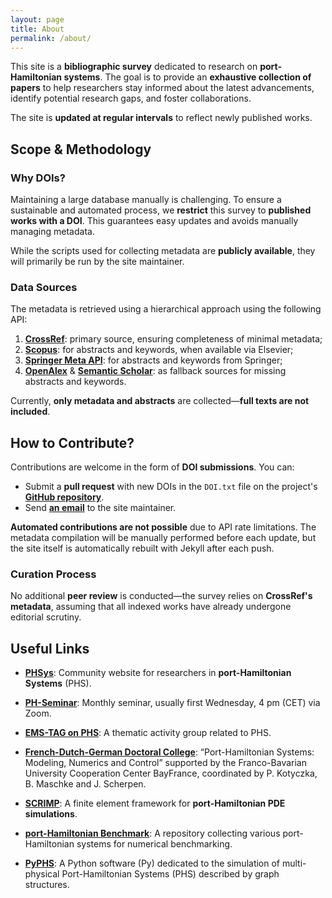 ```yaml
---
layout: page
title: About
permalink: /about/
---
```


This site is a **bibliographic survey** dedicated to research on **port-Hamiltonian systems**. The goal is to provide an **exhaustive collection of papers** to help researchers stay informed about the latest advancements, identify potential research gaps, and foster collaborations.

The site is **updated at regular intervals** to reflect newly published works.

## **Scope & Methodology**

### **Why DOIs?**
Maintaining a large database manually is challenging. To ensure a sustainable and automated process, we **restrict** this survey to **published works with a DOI**. This guarantees easy updates and avoids manually managing metadata.

While the scripts used for collecting metadata are **publicly available**, they will primarily be run by the site maintainer.

### **Data Sources**
The metadata is retrieved using a hierarchical approach using the following API:
1. [**CrossRef**](https://www.crossref.org/documentation/retrieve-metadata/rest-api/): primary source, ensuring completeness of minimal metadata;
2. [**Scopus**](https://dev.elsevier.com/documentation/SCOPUSSearchAPI.wadl): for abstracts and keywords, when available via Elsevier;
3. [**Springer Meta API**](https://dev.springernature.com/docs/api-endpoints/meta-api/): for abstracts and keywords from Springer;
4. [**OpenAlex**](https://docs.openalex.org/how-to-use-the-api/api-overview) & [**Semantic Scholar**](https://www.semanticscholar.org/product/api): as fallback sources for missing abstracts and keywords.

Currently, **only metadata and abstracts** are collected—**full texts are not included**.

## **How to Contribute?**
Contributions are welcome in the form of **DOI submissions**. You can:
- Submit a **pull request** with new DOIs in the `DOI.txt` file on the project's [**GitHub repository**](https://github.com/g-haine/phraise).
- Send [**an email**](mailto:ghislain.haine@isae.fr) to the site maintainer.

**Automated contributions are not possible** due to API rate limitations. The metadata compilation will be manually performed before each update, but the site itself is automatically rebuilt with Jekyll after each push.

### **Curation Process**
No additional **peer review** is conducted—the survey relies on **CrossRef's metadata**, assuming that all indexed works have already undergone editorial scrutiny.

## **Useful Links**

- [**PHSys**](https://www.phsys.eu): Community website for researchers in **port-Hamiltonian Systems** (PHS).
- [**PH-Seminar**](https://www.fan.uni-wuppertal.de/en/research/ph-seminar/): Monthly seminar, usually first Wednesday, 4 pm (CET) via Zoom.
- [**EMS-TAG on PHS**](https://ems-phs.uni-wuppertal.de/en/): A thematic activity group related to PHS.
- [**French-Dutch-German Doctoral College**](https://www.epc.ed.tum.de/en/rt/cdfa-phs/): “Port-Hamiltonian Systems: Modeling, Numerics and Control” supported by the Franco-Bavarian University Cooperation Center BayFrance, coordinated by P. Kotyczka, B. Maschke and J. Scherpen.

- [**SCRIMP**](https://g-haine.github.io/scrimp/): A finite element framework for **port-Hamiltonian PDE simulations**.
- [**port-Hamiltonian Benchmark**](https://algopaul.github.io/PortHamiltonianBenchmarkSystems/): A repository collecting various port-Hamiltonian systems for numerical benchmarking.
- [**PyPHS**](https://pyphs.github.io/pyphs/): A Python software (Py) dedicated to the simulation of multi-physical Port-Hamiltonian Systems (PHS) described by graph structures.
